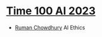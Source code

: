 # [Time 100 AI 2023](https://time.com/collection/time100-ai/) 
- [Ruman Chowdhury](https://time.com/collection/time100-ai/6311126/rumman-chowdhury/) AI Ethics
